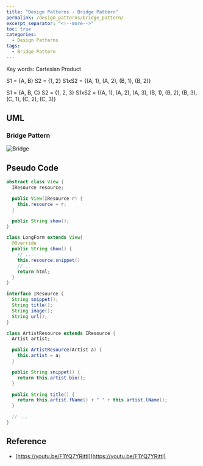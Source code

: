 ```yaml
---
title: "Design Patterns - Bridge Pattern"
permalink: /design_patterns/bridge_pattern/
excerpt_separator: "<!--more-->"
toc: true
categories:
  - Design Patterns
tags:
  - Bridge Pattern
---
```


Key words: Cartesian Product

S1 = {A, B}
S2 = {1, 2}
S1xS2 = {(A, 1), (A, 2), (B, 1), (B, 2)}

S1 = {A, B, C}
S2 = {1, 2, 3}
S1xS2 = {(A, 1), (A, 2), (A, 3), (B, 1), (B, 2), (B, 3), (C, 1), (C, 2), (C, 3)}

## UML  

### Bridge Pattern

![Bridge](http://www.plantuml.com/plantuml/proxy?src=https://raw.githubusercontent.com/battlerhythm/battlerhythm.github.io/master/assets/umls/bridge-pattern.puml)

## Pseudo Code

```java
abstract class View {
  IResource resource;

  public View(IResource r) {
    this.resource = r;
  }

  public String show();
}

class LongForm extends View{
  @Override
  public String show() {
    // ...
    this.resource.snippet()
    // ...
    return html;
  }
}

interface IResource {
  String snippet();
  String title();
  String image();
  String url();
}

class ArtistResource extends IResource {
  Artist artist;

  public ArtistResource(Artist a) {
    this.artist = a;
  }

  public String snippet() {
    return this.artist.bio();
  }

  public String title() {
    return this.artist.fName() + " " + this.artist.lName();
  }

  // ...
}

```

## Reference

- [https://youtu.be/F1YQ7YRjttI](https://youtu.be/F1YQ7YRjttI)
